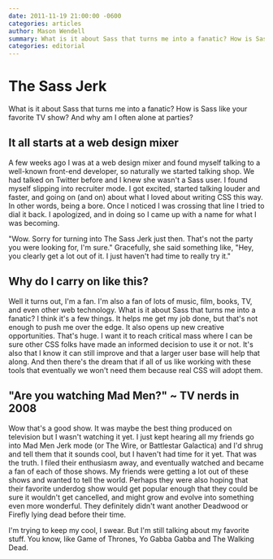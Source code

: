 ```yaml
---
date: 2011-11-19 21:00:00 -0600
categories: articles
author: Mason Wendell
summary: What is it about Sass that turns me into a fanatic? How is Sass like your favorite TV show? And why am I often alone at parties?
categories: editorial
---
```


# The Sass Jerk

What is it about Sass that turns me into a fanatic? How is Sass like your favorite TV show? And why am I often alone at parties?

## It all starts at a web design mixer

A few weeks ago I was at a web design mixer and found myself talking to a well-known front-end developer, so naturally we started talking shop. We had talked on Twitter before and I knew she wasn't a Sass user. I found myself slipping into recruiter mode. I got excited, started talking louder and faster, and going on (and on) about what I loved about writing CSS this way. In other words, being a bore. Once I noticed I was crossing that line I tried to dial it back. I apologized, and in doing so I came up with a name for what I was becoming.

"Wow. Sorry for turning into The Sass Jerk just then. That's not the party you were looking for, I'm sure." Gracefully, she said something like, "Hey, you clearly get a lot out of it. I just haven't had time to really try it."

## Why do I carry on like this?

Well it turns out, I'm a fan. I'm also a fan of lots of music, film, books, TV, and even other web technology. What is it about Sass that turns me into a fanatic? I think it's a few things. It helps me get my job done, but that's not enough to push me over the edge. It also opens up new creative opportunities.  That's huge. I want it to reach critical mass where I can be sure other CSS folks have made an informed decision to use it or not. It's also that I know it can still improve and that a larger user base will help that along. And then there's the dream that if all of us like working with these tools that eventually we won't need them because real CSS will adopt them.

## "Are you watching Mad Men?" ~ TV nerds in 2008

Wow that's a good show. It was maybe the best thing produced on television but I wasn't watching it yet. I just kept hearing all my friends go into Mad Men Jerk mode (or The Wire, or Battlestar Galactica) and I'd shrug and tell them that it sounds cool, but I haven't had time for it yet. That was the truth. I filed their enthusiasm away, and eventually watched and became a fan of each of those shows. My friends were getting a lot out of these shows and wanted to tell the world. Perhaps they were also hoping that their favorite underdog show would get popular enough that they could be sure it wouldn't get cancelled, and might grow and evolve into something even more wonderful. They definitely didn't want another Deadwood or Firefly lying dead before their time.

I'm trying to keep my cool, I swear. But I'm still talking about my favorite stuff. You know, like Game of Thrones, Yo Gabba Gabba and The Walking Dead.
